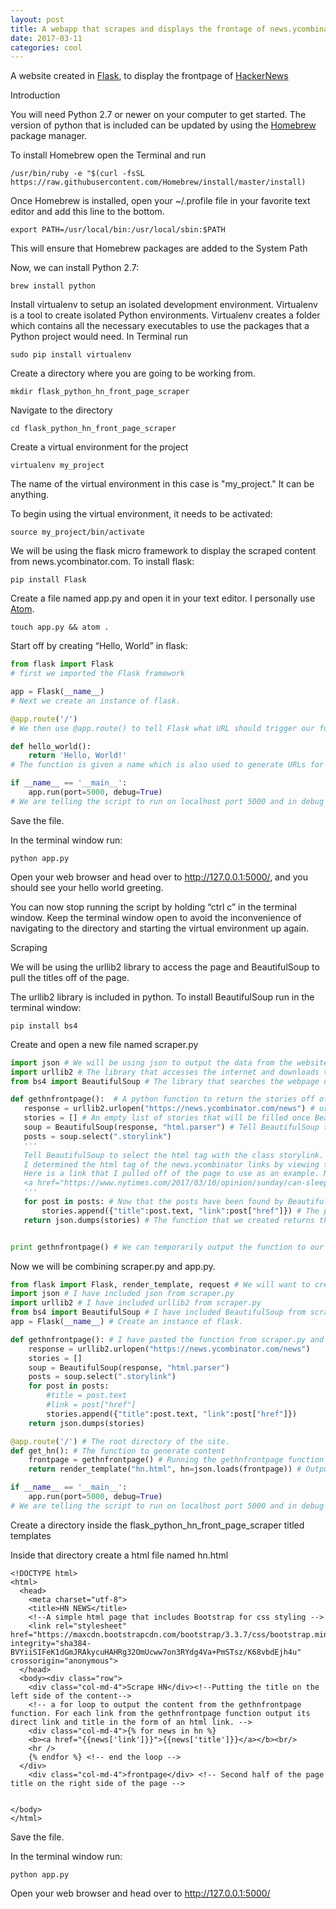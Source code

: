```yaml
---
layout: post
title: A webapp that scrapes and displays the frontage of news.ycombinator.com
date: 2017-03-11
categories: cool
---
```


A website created in [Flask](http://flask.pocoo.org/docs/0.12/), to display the frontpage of [HackerNews](https://news.ycombinator.com/news)


Introduction

You will need Python 2.7 or newer on your computer to get started. The version of python that is included can be updated by using the [Homebrew](https://brew.sh/) package manager.

To install Homebrew open the Terminal and run
```
/usr/bin/ruby -e "$(curl -fsSL https://raw.githubusercontent.com/Homebrew/install/master/install)
```

Once Homebrew is installed, open your ~/.profile file in your favorite text editor and add this line to the bottom.
```
export PATH=/usr/local/bin:/usr/local/sbin:$PATH
```

This will ensure that Homebrew packages are added to the System Path

Now, we can install Python 2.7:
```
brew install python
```

Install virtualenv to setup an isolated development environment. Virtualenv is a tool to create isolated Python environments. Virtualenv creates a folder which contains all the necessary executables to use the packages that a Python project would need. In Terminal run
```
sudo pip install virtualenv
```

Create a directory where you are going to be working from.
```
mkdir flask_python_hn_front_page_scraper
```

Navigate to the directory
```
cd flask_python_hn_front_page_scraper
```

Create a virtual environment for the project
```
virtualenv my_project
```

The name of the virtual environment in this case is "my_project." It can be anything.

To begin using the virtual environment, it needs to be activated:
```
source my_project/bin/activate
```

We will be using the flask micro framework to display the scraped content from news.ycombinator.com. To install flask:

```
pip install Flask
```

Create a file named app.py and open it in your text editor. I personally use [Atom](https://atom.io/).

```
touch app.py && atom .
```

Start off by creating “Hello, World” in flask:

```python
from flask import Flask
# first we imported the Flask framework

app = Flask(__name__)
# Next we create an instance of flask.

@app.route('/')
# We then use @app.route() to tell Flask what URL should trigger our function. In this case the root directory of the site.

def hello_world():
    return 'Hello, World!'
# The function is given a name which is also used to generate URLs for that particular function, and returns the message we want to display in the user’s browser.

if __name__ == '__main__':
    app.run(port=5000, debug=True)
# We are telling the script to run on localhost port 5000 and in debug mode to show error messages.
```

Save the file.

In the terminal window run: 
```
python app.py
```

Open your web browser and head over to http://127.0.0.1:5000/, and you should see your hello world greeting.

You can now stop running the script by holding “ctrl c” in the terminal window. Keep the terminal window open to avoid the  inconvenience of navigating to the directory and starting the virtual environment up again.

Scraping

We will be using the urllib2 library to access the page and BeautifulSoup to pull the titles off of the page.

The urllib2 library is included in python.
To install BeautifulSoup run in the terminal window:
```
pip install bs4
```

Create and open a new file named scraper.py
```python
import json # We will be using json to output the data from the website
import urllib2 # The library that accesses the internet and downloads the webpage data
from bs4 import BeautifulSoup # The library that searches the webpage data for html tags

def gethnfrontpage():  # A python function to return the stories off of the front page
   response = urllib2.urlopen("https://news.ycombinator.com/news") # urllib2 opens the website address and downloads the html
   stories = [] # An empty list of stories that will be filled once BeautifulSoup locates them
   soup = BeautifulSoup(response, "html.parser") # Tell BeautifulSoup to read the html that was downloaded by urllib2
   posts = soup.select(".storylink")
   '''
   Tell BeautifulSoup to select the html tag with the class storylink.
   I determined the html tag of the news.ycombinator links by viewing the source of the webpage.
   Here is a link that I pulled off of the page to use as an example. Notice the html class?
   <a href="https://www.nytimes.com/2017/03/10/opinion/sunday/can-sleep-deprivation-cure-depression.html" class="storylink">Can sleep deprivation cure depression?</a>
   '''
   for post in posts: # Now that the posts have been found by BeautifulSoup, they can now be outputted as json.
       stories.append({"title":post.text, "link":post["href"]}) # The post title as well as the link to the post will be included in the list of stories that we created earlier.
   return json.dumps(stories) # The function that we created returns the stories as json which will make them easy for us to display later.


print gethnfrontpage() # We can temporarily output the function to our terminal window to make sure that it works.
```

Now we will be combining scraper.py and app.py.
```python
from flask import Flask, render_template, request # We will want to create a pretty html view on our own so render_template and request need to be imported
import json # I have included json from scraper.py
import urllib2 # I have included urllib2 from scraper.py
from bs4 import BeautifulSoup # I have included BeautifulSoup from scraper.py
app = Flask(__name__) # Create an instance of flask.

def gethnfrontpage(): # I have pasted the function from scraper.py and removed the line print gethnfrontpage(). We will be instead sending the output of the function to flask
    response = urllib2.urlopen("https://news.ycombinator.com/news")
    stories = []
    soup = BeautifulSoup(response, "html.parser")
    posts = soup.select(".storylink")
    for post in posts:
        #title = post.text
        #link = post["href"]
        stories.append({"title":post.text, "link":post["href"]})
    return json.dumps(stories)

@app.route('/') # The root directory of the site.
def get_hn(): # The function to generate content
    frontpage = gethnfrontpage() # Running the gethnfrontpage function
    return render_template("hn.html", hn=json.loads(frontpage)) # Outputting the json from gethnfrontpage to a file named hn.html

if __name__ == '__main__':
    app.run(port=5000, debug=True)
# We are telling the script to run on localhost port 5000 and in debug mode to show error messages.
```
Create a directory inside the flask_python_hn_front_page_scraper titled templates

Inside that directory create a html file named hn.html
```
<!DOCTYPE html>
<html>
  <head>
    <meta charset="utf-8">
    <title>HN NEWS</title>
    <!--A simple html page that includes Bootstrap for css styling -->
    <link rel="stylesheet" href="https://maxcdn.bootstrapcdn.com/bootstrap/3.3.7/css/bootstrap.min.css" integrity="sha384-BVYiiSIFeK1dGmJRAkycuHAHRg32OmUcww7on3RYdg4Va+PmSTsz/K68vbdEjh4u" crossorigin="anonymous">
  </head>
  <body><div class="row">
    <div class="col-md-4">Scrape HN</div><!--Putting the title on the left side of the content-->
    <!-- a for loop to output the content from the gethnfrontpage function. For each link from the gethnfrontpage function output its direct link and title in the form of an html link. -->
    <div class="col-md-4">{% for news in hn %}
    <b><a href="{{news['link']}}">{{news['title']}}</a></b><br/>
    <hr />
    {% endfor %} <!-- end the loop -->
  </div>
    <div class="col-md-4">frontpage</div> <!-- Second half of the page title on the right side of the page -->


</body>
</html>
```

Save the file.

In the terminal window run: 
```
python app.py
```

Open your web browser and head over to http://127.0.0.1:5000/

